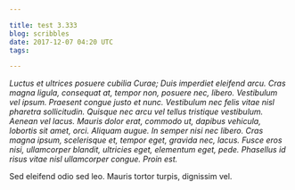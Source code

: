 ```yaml
---

title: test 3.333
blog: scribbles
date: 2017-12-07 04:20 UTC
tags: 

---
```


*Luctus et ultrices posuere cubilia Curae; Duis imperdiet eleifend arcu. Cras
magna ligula, consequat at, tempor non, posuere nec, libero. Vestibulum vel
ipsum. Praesent congue justo et nunc. Vestibulum nec felis vitae nisl pharetra
sollicitudin. Quisque nec arcu vel tellus tristique vestibulum. Aenean vel
lacus. Mauris dolor erat, commodo ut, dapibus vehicula, lobortis sit amet,
orci. Aliquam augue. In semper nisi nec libero. Cras magna ipsum, scelerisque
et, tempor eget, gravida nec, lacus. Fusce eros nisi, ullamcorper blandit,
ultricies eget, elementum eget, pede. Phasellus id risus vitae nisl ullamcorper
congue. Proin est.*

Sed eleifend odio sed leo. Mauris tortor turpis, dignissim vel.

